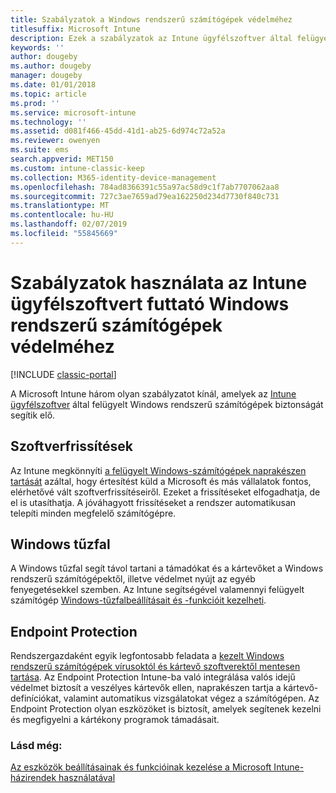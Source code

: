 ```yaml
---
title: Szabályzatok a Windows rendszerű számítógépek védelméhez
titlesuffix: Microsoft Intune
description: Ezek a szabályzatok az Intune ügyfélszoftver által felügyelt Windows rendszerű számítógépek biztonságának megőrzését segítik elő.
keywords: ''
author: dougeby
ms.author: dougeby
manager: dougeby
ms.date: 01/01/2018
ms.topic: article
ms.prod: ''
ms.service: microsoft-intune
ms.technology: ''
ms.assetid: d081f466-45dd-41d1-ab25-6d974c72a52a
ms.reviewer: owenyen
ms.suite: ems
search.appverid: MET150
ms.custom: intune-classic-keep
ms.collection: M365-identity-device-management
ms.openlocfilehash: 784ad8366391c55a97ac58d9c1f7ab7707062aa8
ms.sourcegitcommit: 727c3ae7659ad79ea162250d234d7730f840c731
ms.translationtype: MT
ms.contentlocale: hu-HU
ms.lasthandoff: 02/07/2019
ms.locfileid: "55845669"
---
```

# <a name="use-policies-to-help-protect-windows-pcs-that-run-the-intune-client-software"></a>Szabályzatok használata az Intune ügyfélszoftvert futtató Windows rendszerű számítógépek védelméhez

[!INCLUDE [classic-portal](includes/classic-portal.md)]

A Microsoft Intune három olyan szabályzatot kínál, amelyek az [Intune ügyfélszoftver](manage-windows-pcs-with-microsoft-intune.md) által felügyelt Windows rendszerű számítógépek biztonságát segítik elő.


## <a name="software-updates"></a>Szoftverfrissítések

Az Intune megkönnyíti [a felügyelt Windows-számítógépek naprakészen tartását](keep-windows-pcs-up-to-date-with-software-updates-in-microsoft-intune.md) azáltal, hogy értesítést küld a Microsoft és más vállalatok fontos, elérhetővé vált szoftverfrissítéseiről. Ezeket a frissítéseket elfogadhatja, de el is utasíthatja. A jóváhagyott frissítéseket a rendszer automatikusan telepíti minden megfelelő számítógépre.

## <a name="windows-firewall"></a>Windows tűzfal

A Windows tűzfal segít távol tartani a támadókat és a kártevőket a Windows rendszerű számítógépektől, illetve védelmet nyújt az egyéb fenyegetésekkel szemben. Az Intune segítségével valamennyi felügyelt számítógép [Windows-tűzfalbeállításait és -funkcióit kezelheti](help-protect-windows-pcs-using-windows-firewall-policies-in-microsoft-intune.md).

## <a name="endpoint-protection"></a>Endpoint Protection

Rendszergazdaként egyik legfontosabb feladata a [kezelt Windows rendszerű számítógépek vírusoktól és kártevő szoftverektől mentesen tartása](help-secure-windows-pcs-with-endpoint-protection-for-microsoft-intune.md). Az Endpoint Protection Intune-ba való integrálása valós idejű védelmet biztosít a veszélyes kártevők ellen, naprakészen tartja a kártevő-definíciókat, valamint automatikus vizsgálatokat végez a számítógépen. Az Endpoint Protection olyan eszközöket is biztosít, amelyek segítenek kezelni és megfigyelni a kártékony programok támadásait.



### <a name="see-also"></a>Lásd még:
[Az eszközök beállításainak és funkcióinak kezelése a Microsoft Intune-házirendek használatával](manage-settings-and-features-on-your-devices-with-microsoft-intune-policies.md)
